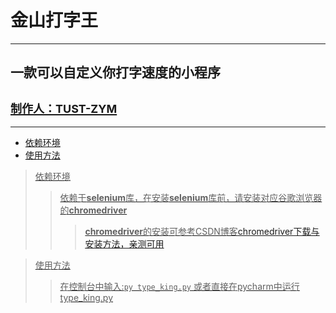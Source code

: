 # 金山打字王
***
## 一款可以自定义你打字速度的小程序
## <u><font size = 4>制作人：TUST-ZYM</font>
***
* 依赖环境 
* 使用方法
> 依赖环境
>> 依赖于**selenium**库，在安装**selenium**库前，请安装对应谷歌浏览器的**chromedriver**
>>>**chromedriver**的安装可参考CSDN博客[chromedriver下载与安装方法，亲测可用](https://blog.csdn.net/zhoukeguai/article/details/113247342)

> 使用方法
>> 在控制台中输入:```py type_king.py``` 或者直接在pycharm中运行type_king.py
